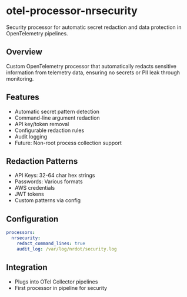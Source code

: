 # otel-processor-nrsecurity

Security processor for automatic secret redaction and data protection in OpenTelemetry pipelines.

## Overview
Custom OpenTelemetry processor that automatically redacts sensitive information from telemetry data, ensuring no secrets or PII leak through monitoring.

## Features
- Automatic secret pattern detection
- Command-line argument redaction
- API key/token removal
- Configurable redaction rules
- Audit logging
- Future: Non-root process collection support

## Redaction Patterns
- API Keys: 32-64 char hex strings
- Passwords: Various formats
- AWS credentials
- JWT tokens
- Custom patterns via config

## Configuration
```yaml
processors:
  nrsecurity:
    redact_command_lines: true
    audit_log: /var/log/nrdot/security.log
```

## Integration
- Plugs into OTel Collector pipelines
- First processor in pipeline for security
